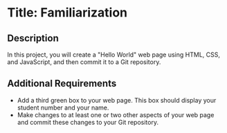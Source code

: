 # Title: Familiarization

## Description

In this project, you will create a "Hello World" web page using HTML, CSS, and JavaScript, and then commit it to a Git repository.

## Additional Requirements

- Add a third green box to your web page. This box should display your student number and your name.
- Make changes to at least one or two other aspects of your web page and commit these changes to your Git repository.
